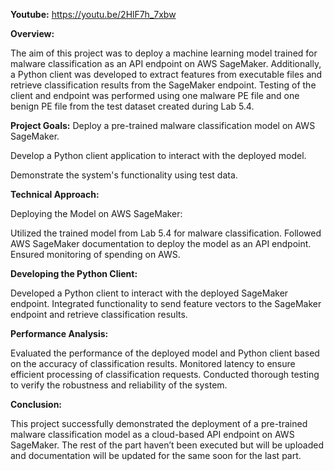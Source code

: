 **Youtube:** https://youtu.be/2HlF7h_7xbw

**Overview:**

The aim of this project was to deploy a machine learning model trained for malware classification as an API endpoint on AWS SageMaker. Additionally, a Python client was developed to extract features from executable files and retrieve classification results from the SageMaker endpoint. Testing of the client and endpoint was performed using one malware PE file and one benign PE file from the test dataset created during Lab 5.4.

**Project Goals:**
Deploy a pre-trained malware classification model on AWS SageMaker.

Develop a Python client application to interact with the deployed model.

Demonstrate the system's functionality using test data.


**Technical Approach:**

Deploying the Model on AWS SageMaker:

Utilized the trained model from Lab 5.4 for malware classification.
Followed AWS SageMaker documentation to deploy the model as an API endpoint.
Ensured monitoring of spending on AWS.


**Developing the Python Client:**

Developed a Python client to interact with the deployed SageMaker endpoint.
Integrated functionality to send feature vectors to the SageMaker endpoint and retrieve classification results.



**Performance Analysis:**

Evaluated the performance of the deployed model and Python client based on the accuracy of classification results.
Monitored latency to ensure efficient processing of classification requests.
Conducted thorough testing to verify the robustness and reliability of the system.


**Conclusion:**

This project successfully demonstrated the deployment of a pre-trained malware classification model as a cloud-based API endpoint on AWS SageMaker. The rest of the part haven’t been executed but will be uploaded and documentation will be updated for the same soon for the last part.


